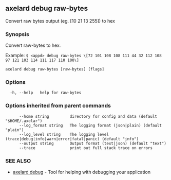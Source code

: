 ## axelard debug raw-bytes

Convert raw bytes output (eg. \[10 21 13 255\]) to hex

### Synopsis

Convert raw-bytes to hex.

Example:
`$ <appd> debug raw-bytes \[72 101 108 108 111 44 32 112 108 97 121 103 114 111 117 110 100\]`

```
axelard debug raw-bytes [raw-bytes] [flags]
```

### Options

```
  -h, --help   help for raw-bytes
```

### Options inherited from parent commands

```
      --home string         directory for config and data (default "$HOME/.axelar")
      --log_format string   The logging format (json|plain) (default "plain")
      --log_level string    The logging level (trace|debug|info|warn|error|fatal|panic) (default "info")
      --output string       Output format (text|json) (default "text")
      --trace               print out full stack trace on errors
```

### SEE ALSO

- [axelard debug](/cli-docs/v0_29_1/axelard_debug) - Tool for helping with debugging your application
